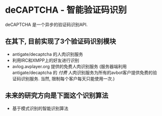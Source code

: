 # deCAPTCHA - 智能验证码识别

deCAPTCHA 是一个异步的验证码识别API.

## 在其下, 目前实现了3个验证码识别模块

*  antigate/decaptcha 的人肉识别服务
*  利用IRC和XMPP上的好友进行识别
*  avlog.avplayer.org 提供的免费人肉识别服务 (服务器端利用antigate/decaptcha 的 *付费* 人肉识别服务为所有的avbot客户提供免费的验证码识别服务. 当然, 限制每个客户每天只能使用一次.)

## 未来的研究方向是下面这个识别算法

*  基于模式识别的智能识别算法

